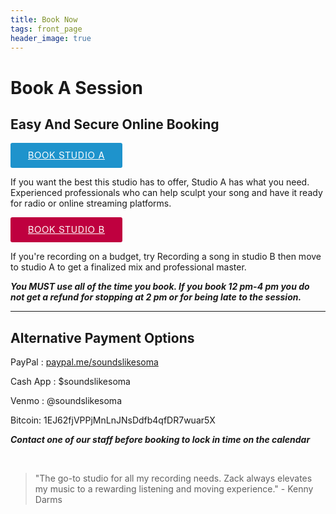 ```yaml
---
title: Book Now
tags: front_page
header_image: true
---
```

# Book A Session

## Easy And Secure Online Booking


<!-- Start Square Appointments Embed code --> <a target="_top" style=" background-color: #1E93CC; color: white; height: 40px; text-transform: uppercase; font-family: 'Square Market', 'helvetica neue', helvetica, arial, sans-serif; letter-spacing: 1px; line-height: 38px; padding: 0 28px; border-radius: 3px; font-weight: 500; font-size: 14px; cursor: pointer; display: inline-block; " href="https://squareup.com/appointments/book/8GNV6PJ8WK7YH/sounds-like-soma-philadelphia-pa" rel="nofollow">Book Studio A</a> <!-- End Square Appointments Embed code -->

If you want the best this studio has to offer, Studio A has what you need. Experienced professionals who can help sculpt your song and have it ready for radio or online streaming platforms.

<!-- Start Square Appointments Embed code --> <a target="_top" style=" background-color: #BF003F; color: white; height: 40px; text-transform: uppercase; font-family: 'Square Market', 'helvetica neue', helvetica, arial, sans-serif; letter-spacing: 1px; line-height: 38px; padding: 0 28px; border-radius: 3px; font-weight: 500; font-size: 14px; cursor: pointer; display: inline-block; " href="https://squareup.com/appointments/book/VC0MQHN4GS4ND/sls-studio-b-philadelphia-pa" rel="nofollow">Book Studio B</a> <!-- End Square Appointments Embed code -->

If you're recording on a budget, try Recording a song in studio B then move to studio A to get a finalized mix and professional master.

**_You MUST use all of the time you book. If you book 12 pm-4 pm you do not get a refund for stopping at 2 pm or for being late to the session._**

- - -

## Alternative Payment Options

PayPal : <a href="https://www.paypal.me/soundslikesoma" target="PayPal Payment Link">paypal.me/soundslikesoma</a>

Cash App : $soundslikesoma

Venmo : @soundslikesoma

Bitcoin: 1EJ62fjVPPjMnLnJNsDdfb4qfDR7wuar5X

**_Contact one of our staff before booking to lock in time on the calendar_**

<br />

<blockquote>"The go-to studio for all my recording needs.  Zack always elevates my music to a rewarding listening and moving experience." - Kenny Darms</blockquote>

